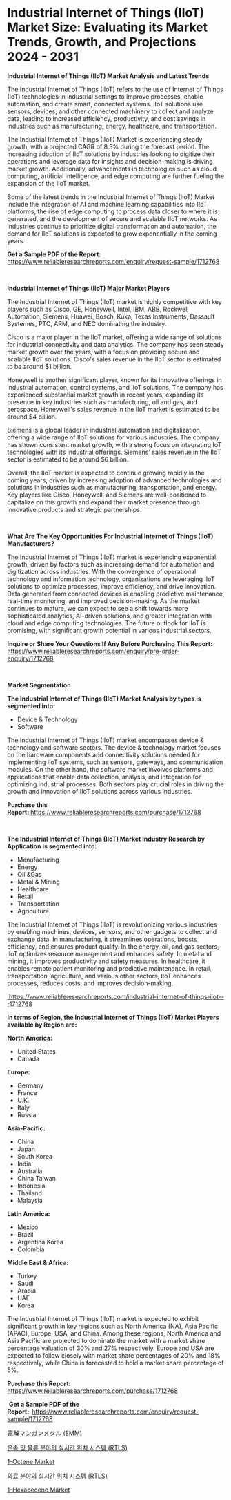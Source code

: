 <p><h1>Industrial Internet of Things (IIoT) Market Size: Evaluating its Market Trends, Growth, and Projections 2024 - 2031</h1></p><p><strong>Industrial Internet of Things (IIoT) Market Analysis and Latest Trends</strong></p>
<p><p>The Industrial Internet of Things (IIoT) refers to the use of Internet of Things (IoT) technologies in industrial settings to improve processes, enable automation, and create smart, connected systems. IIoT solutions use sensors, devices, and other connected machinery to collect and analyze data, leading to increased efficiency, productivity, and cost savings in industries such as manufacturing, energy, healthcare, and transportation.</p><p>The Industrial Internet of Things (IIoT) Market is experiencing steady growth, with a projected CAGR of 8.3% during the forecast period. The increasing adoption of IIoT solutions by industries looking to digitize their operations and leverage data for insights and decision-making is driving market growth. Additionally, advancements in technologies such as cloud computing, artificial intelligence, and edge computing are further fueling the expansion of the IIoT market.</p><p>Some of the latest trends in the Industrial Internet of Things (IIoT) Market include the integration of AI and machine learning capabilities into IIoT platforms, the rise of edge computing to process data closer to where it is generated, and the development of secure and scalable IIoT networks. As industries continue to prioritize digital transformation and automation, the demand for IIoT solutions is expected to grow exponentially in the coming years.</p></p>
<p><strong>Get a Sample PDF of the Report:&nbsp;</strong> <a href="https://www.reliableresearchreports.com/enquiry/request-sample/1712768">https://www.reliableresearchreports.com/enquiry/request-sample/1712768</a></p>
<p>&nbsp;</p>
<p><strong>Industrial Internet of Things (IIoT) Major Market Players</strong></p>
<p><p>The Industrial Internet of Things (IIoT) market is highly competitive with key players such as Cisco, GE, Honeywell, Intel, IBM, ABB, Rockwell Automation, Siemens, Huawei, Bosch, Kuka, Texas Instruments, Dassault Systemes, PTC, ARM, and NEC dominating the industry.</p><p>Cisco is a major player in the IIoT market, offering a wide range of solutions for industrial connectivity and data analytics. The company has seen steady market growth over the years, with a focus on providing secure and scalable IIoT solutions. Cisco's sales revenue in the IIoT sector is estimated to be around $1 billion.</p><p>Honeywell is another significant player, known for its innovative offerings in industrial automation, control systems, and IIoT solutions. The company has experienced substantial market growth in recent years, expanding its presence in key industries such as manufacturing, oil and gas, and aerospace. Honeywell's sales revenue in the IIoT market is estimated to be around $4 billion.</p><p>Siemens is a global leader in industrial automation and digitalization, offering a wide range of IIoT solutions for various industries. The company has shown consistent market growth, with a strong focus on integrating IoT technologies with its industrial offerings. Siemens' sales revenue in the IIoT sector is estimated to be around $6 billion.</p><p>Overall, the IIoT market is expected to continue growing rapidly in the coming years, driven by increasing adoption of advanced technologies and solutions in industries such as manufacturing, transportation, and energy. Key players like Cisco, Honeywell, and Siemens are well-positioned to capitalize on this growth and expand their market presence through innovative products and strategic partnerships.</p></p>
<p>&nbsp;</p>
<p><strong>What Are The Key Opportunities For Industrial Internet of Things (IIoT) Manufacturers?</strong></p>
<p><p>The Industrial Internet of Things (IIoT) market is experiencing exponential growth, driven by factors such as increasing demand for automation and digitization across industries. With the convergence of operational technology and information technology, organizations are leveraging IIoT solutions to optimize processes, improve efficiency, and drive innovation. Data generated from connected devices is enabling predictive maintenance, real-time monitoring, and improved decision-making. As the market continues to mature, we can expect to see a shift towards more sophisticated analytics, AI-driven solutions, and greater integration with cloud and edge computing technologies. The future outlook for IIoT is promising, with significant growth potential in various industrial sectors.</p></p>
<p><strong>Inquire or Share Your Questions If Any Before Purchasing This Report:</strong> <a href="https://www.reliableresearchreports.com/enquiry/pre-order-enquiry/1712768">https://www.reliableresearchreports.com/enquiry/pre-order-enquiry/1712768</a></p>
<p>&nbsp;</p>
<p><strong>Market Segmentation</strong></p>
<p><strong>The Industrial Internet of Things (IIoT) Market Analysis by types is segmented into:</strong></p>
<p><ul><li>Device & Technology</li><li>Software</li></ul></p>
<p><p>The Industrial Internet of Things (IIoT) market encompasses device & technology and software sectors. The device & technology market focuses on the hardware components and connectivity solutions needed for implementing IIoT systems, such as sensors, gateways, and communication modules. On the other hand, the software market involves platforms and applications that enable data collection, analysis, and integration for optimizing industrial processes. Both sectors play crucial roles in driving the growth and innovation of IIoT solutions across various industries.</p></p>
<p><strong>Purchase this Report:&nbsp;</strong><a href="https://www.reliableresearchreports.com/purchase/1712768">https://www.reliableresearchreports.com/purchase/1712768</a></p>
<p>&nbsp;</p>
<p><strong>The Industrial Internet of Things (IIoT) Market Industry Research by Application is segmented into:</strong></p>
<p><ul><li>Manufacturing</li><li>Energy</li><li>Oil &Gas</li><li>Metal & Mining</li><li>Healthcare</li><li>Retail</li><li>Transportation</li><li>Agriculture</li></ul></p>
<p><p>The Industrial Internet of Things (IIoT) is revolutionizing various industries by enabling machines, devices, sensors, and other gadgets to collect and exchange data. In manufacturing, it streamlines operations, boosts efficiency, and ensures product quality. In the energy, oil, and gas sectors, IIoT optimizes resource management and enhances safety. In metal and mining, it improves productivity and safety measures. In healthcare, it enables remote patient monitoring and predictive maintenance. In retail, transportation, agriculture, and various other sectors, IIoT enhances processes, reduces costs, and improves decision-making.</p></p>
<p><a href="https://www.reliableresearchreports.com/industrial-internet-of-things-iiot--r1712768">&nbsp;https://www.reliableresearchreports.com/industrial-internet-of-things-iiot--r1712768</a></p>
<p><strong>In terms of Region, the Industrial Internet of Things (IIoT) Market Players available by Region are:</strong></p>
<p>
    <p> <strong> North America: </strong>
        <ul>
            <li>United States</li>
            <li>Canada</li>
        </ul>
        </p> 
    <p> <strong> Europe: </strong>
        <ul>
            <li>Germany</li>
            <li>France</li>
            <li>U.K.</li>
            <li>Italy</li>
            <li>Russia</li>
        </ul>
        </p> 
    <p> <strong> Asia-Pacific: </strong>
        <ul>
            <li>China</li>
            <li>Japan</li>
            <li>South Korea</li>
            <li>India</li>
            <li>Australia</li>
            <li>China Taiwan</li>
            <li>Indonesia</li>
            <li>Thailand</li>
            <li>Malaysia</li>
        </ul>
        </p> 
    <p> <strong> Latin America: </strong>
        <ul>
            <li>Mexico</li>
            <li>Brazil</li>
            <li>Argentina Korea</li>
            <li>Colombia</li>
        </ul>
        </p> 
    <p> <strong> Middle East & Africa: </strong>
        <ul>
            <li>Turkey</li>
            <li>Saudi</li>
            <li>Arabia</li>
            <li>UAE</li>
            <li>Korea</li>
        </ul>
    </p>
    </p>
<p><p>The Industrial Internet of Things (IIoT) market is expected to exhibit significant growth in key regions such as North America (NA), Asia Pacific (APAC), Europe, USA, and China. Among these regions, North America and Asia Pacific are projected to dominate the market with a market share percentage valuation of 30% and 27% respectively. Europe and USA are expected to follow closely with market share percentages of 20% and 18% respectively, while China is forecasted to hold a market share percentage of 5%.</p></p>
<p><strong>Purchase this Report: </strong><a href="https://www.reliableresearchreports.com/purchase/1712768">https://www.reliableresearchreports.com/purchase/1712768</a></p>
<p>&nbsp;<strong>Get a Sample PDF of the Report:&nbsp;&nbsp;</strong><a href="https://www.reliableresearchreports.com/enquiry/request-sample/1712768">https://www.reliableresearchreports.com/enquiry/request-sample/1712768</a></p>
<p><strong></strong></p>
<p><p><a href="https://github.com/ddwcuskozol07187/Market-Research-Report-List-2/blob/main/1599651112579.md">電解マンガンメタル (EMM)</a></p><p><a href="https://github.com/gambitz1998/Market-Research-Report-List-1/blob/main/2792699107436.md">운송 및 물류 분야의 실시간 위치 시스템 (RTLS)</a></p><p><a href="https://github.com/LaceyZemlak1/Market-Research-Report-List-1/blob/main/1-octene-market.md">1-Octene Market</a></p><p><a href="https://github.com/AidenReinger/Market-Research-Report-List-1/blob/main/7320429107435.md">의료 분야의 실시간 위치 시스템 (RTLS)</a></p><p><a href="https://github.com/castoriffic/Market-Research-Report-List-5/blob/main/1-hexadecene-market.md">1-Hexadecene Market</a></p></p>